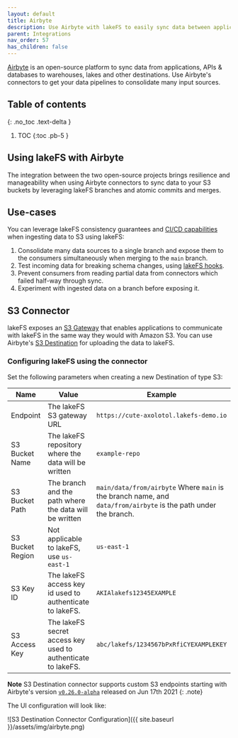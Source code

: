 ```yaml
---
layout: default
title: Airbyte
description: Use Airbyte with lakeFS to easily sync data between applications and S3 with lakeFS version control.
parent: Integrations
nav_order: 57
has_children: false
---
```


[Airbyte](https://airbyte.io//) is an open-source platform to sync data from applications, APIs & databases to
warehouses, lakes and other destinations.  Use Airbyte's connectors to get your data pipelines to consolidate
many input sources.

## Table of contents
{: .no_toc .text-delta }

1. TOC
{:toc .pb-5 }

## Using lakeFS with Airbyte
The integration between the two open-source projects brings resilience and manageability when using Airbyte
connectors to sync data to your S3 buckets by leveraging lakeFS branches and atomic commits and merges.

## Use-cases
You can leverage lakeFS consistency guarantees and [CI/CD capabilities](../usecases/ci.md) when ingesting data to S3 using lakeFS:

1. Consolidate many data sources to a single branch and expose them to the consumers simultaneously when merging to the `main` branch.
1. Test incoming data for breaking schema changes, using [lakeFS hooks](../setup/hooks.md).
1. Prevent consumers from reading partial data from connectors which failed half-way through sync.
1. Experiment with ingested data on a branch before exposing it.

## S3 Connector
lakeFS exposes an [S3 Gateway](../understand/architecture.md#s3-gateway) that enables applications to communicate
with lakeFS in the same way they would with Amazon S3.
You can use Airbyte's [S3 Destination](https://airbyte.io/destinations/s3) for uploading the data to lakeFS.

### Configuring lakeFS using the connector
Set the following parameters when creating a new Destination of type S3:

| Name             | Value                                                        | Example                                                                                                             |
|------------------|--------------------------------------------------------------|---------------------------------------------------------------------------------------------------------------------|
| Endpoint         | The lakeFS S3 gateway URL                                    | `https://cute-axolotol.lakefs-demo.io`
| S3 Bucket Name   | The lakeFS repository where the data will be written         | `example-repo`                                                                                                      |
| S3 Bucket Path   | The branch and the path where the data will be written       | `main/data/from/airbyte` Where `main` is the branch name, and `data/from/airbyte` is the path under the branch. |
| S3 Bucket Region | Not applicable to lakeFS, use `us-east-1`                    | `us-east-1`                                                                                                         |
| S3 Key ID        | The lakeFS access key id used to authenticate to lakeFS.     | `AKIAlakefs12345EXAMPLE`                                                                                            |
| S3 Access Key    | The lakeFS secret access key used to authenticate to lakeFS. | `abc/lakefs/1234567bPxRfiCYEXAMPLEKEY`                                                                              |

**Note**
S3 Destination connector supports custom S3 endpoints starting with Airbyte's version
[`v0.26.0-alpha`](https://github.com/airbytehq/airbyte/releases/tag/v0.26.0-alpha) released on Jun 17th 2021
{: .note}

The UI configuration will look like:

![S3 Destination Connector Configuration]({{ site.baseurl }}/assets/img/airbyte.png)
